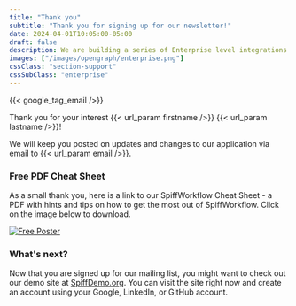 ```yaml
---
title: "Thank you"
subtitle: "Thank you for signing up for our newsletter!"
date: 2024-04-01T10:05:00-05:00
draft: false
description: We are building a series of Enterprise level integrations and extensions to assure that SpiffWorkflow can meet the needs of large-scale organizations.
images: ["/images/opengraph/enterprise.png"]
cssClass: "section-support"
cssSubClass: "enterprise"
---
```


{{< google_tag_email />}}

Thank you for your interest {{< url_param firstname />}} {{< url_param lastname />}}!

We will keep you posted on updates and changes to our application via email to {{< url_param email />}}.

### Free PDF Cheat Sheet

As a small thank you, here is a link to our SpiffWorkflow Cheat Sheet - a PDF with hints and tips on how to get the most out of SpiffWorkflow.
Click on the image below to download.

[![Free Poster](/images/poster_small.png)](/spiffworkflow_poster.pdf)

### What's next?

Now that you are signed up for our mailing list, you might want to check out our demo site at [SpiffDemo.org](https://SpiffDemo.org).
You can visit the site right now and create an account using your Google, LinkedIn, or GitHub account.

